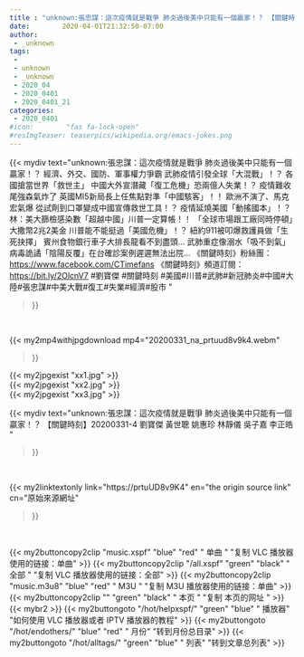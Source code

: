 ```yaml
---
title : "unknown:張忠謀：這次疫情就是戰爭 肺炎過後美中只能有一個贏家！？ 【關鍵時刻】20200331-4 劉寶傑 黃世聰 姚惠珍 林靜儀 吳子嘉 李正皓 "
date:        2020-04-01T21:32:50-07:00
author:
 - _unknown
tags:
 - 
 - unknown
 - _unknown
 - 2020_04
 - 2020_0401
 - 2020_0401_21
categories:
 - 2020_0401
#icon:        "fas fa-lock-open"
#resImgTeaser: teaserpics/wikipedia.org/emacs-jokes.png
---
```







{{< mydiv text="unknown:張忠謀：這次疫情就是戰爭 肺炎過後美中只能有一個贏家！？ 經濟、外交、國防、軍事權力爭霸 武肺疫情引發全球「大混戰」！？ 各國搶當世界「救世主」 中國大外宣潛藏「復工危機」恐兩億人失業！？ 疫情難收尾強森氣炸了 英國MI5新局長上任焦點對準「中國駭客」！！ 歐洲不演了、馬克宏氣爆 從試劑到口罩變成中國宣傳救世工具！？ 疫情延燒美國「動搖國本」！？林：美大篩檢感染數「超越中國」川普一定算帳！！ 「全球市場跟工廠同時停頓」大撒幣2兆2美金 川普能不能挺過「美國危機」！？ 紐約911被叩爆救護員做「生死抉擇」 賓州食物銀行車子大排長龍看不到盡頭… 武肺重症像溺水「吸不到氣」 病毒詭譎「陰陽反覆」在台確診案例遲遲無法出院…  《關鍵時刻》粉絲團：https://www.facebook.com/CTimefans 《關鍵時刻》頻道訂閱：https://bit.ly/2OlcnV7  #劉寶傑 #關鍵時刻 #美國#川普#武肺#新冠肺炎#中國#大陸#張忠謀#中美大戰#復工#失業#經濟#股市 "
>}}
<br>


{{< my2mp4withjpgdownload mp4="20200331_na_prtuud8v9k4.webm"
>}}

{{< my2jpgexist "xx1.jpg" >}}<br>
{{< my2jpgexist "xx2.jpg" >}}<br>
{{< my2jpgexist "xx3.jpg" >}}<br>



{{< mydiv text="unknown:張忠謀：這次疫情就是戰爭 肺炎過後美中只能有一個贏家！？ 【關鍵時刻】20200331-4 劉寶傑 黃世聰 姚惠珍 林靜儀 吳子嘉 李正皓 "
>}}
<br>

{{< my2linktextonly link="https://prtuUD8v9K4"
en="the origin source link" cn="原始來源網址"
>}}


<br>


{{< my2buttoncopy2clip "music.xspf"        "blue"   "red"    " 单曲 "  "复制 VLC 播放器使用的链接：单曲" >}} {{< my2buttoncopy2clip "/all.xspf"         "green"  "black"  " 全部 "  "复制 VLC 播放器使用的链接：全部" >}} {{< my2buttoncopy2clip "music.m3u8"        "blue"   "red"    " M3U  "    "复制 M3U 播放器使用的链接：单曲" >}} {{< my2buttoncopy2clip ""                  "green"  "black"  " 本页 "    "复制 本页的网址 " >}} {{< mybr2 >}} {{< my2buttongoto      "/hot/helpxspf/"    "green"  "blue"   " 播放器" "如何使用 VLC 播放器或者 IPTV 播放器的教程" >}} {{< my2buttongoto      "/hot/endothers/"   "blue"   "red"    " 月份"   "转到月份总目录" >}} {{< my2buttongoto      "/hot/alltags/"     "green"  "blue"   " 列表"   "转到文章总列表" >}} 
